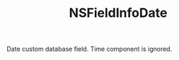 ﻿---
uid: crmscript_ref_NSFieldInfoDate
title: NSFieldInfoDate
intellisense: Void.NSFieldInfoDate
keywords: NSFieldInfoDate
so.topic: reference
---

Date custom database field. Time component is ignored.
